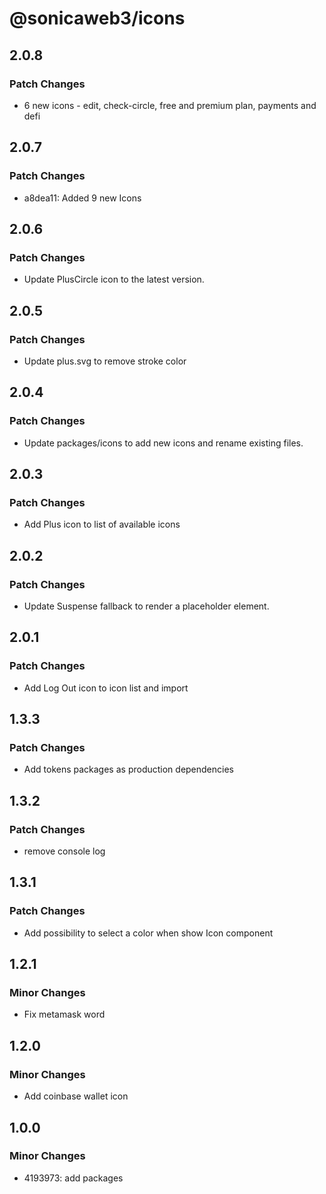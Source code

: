 # @sonicaweb3/icons

## 2.0.8

### Patch Changes

- 6 new icons - edit, check-circle, free and premium plan, payments and defi

## 2.0.7

### Patch Changes

- a8dea11: Added 9 new Icons

## 2.0.6

### Patch Changes

- Update PlusCircle icon to the latest version.

## 2.0.5

### Patch Changes

- Update plus.svg to remove stroke color

## 2.0.4

### Patch Changes

- Update packages/icons to add new icons and rename existing files.

## 2.0.3

### Patch Changes

- Add Plus icon to list of available icons

## 2.0.2

### Patch Changes

- Update Suspense fallback to render a placeholder element.

## 2.0.1

### Patch Changes

- Add Log Out icon to icon list and import

## 1.3.3

### Patch Changes

- Add tokens packages as production dependencies

## 1.3.2

### Patch Changes

- remove console log

## 1.3.1

### Patch Changes

- Add possibility to select a color when show Icon component

## 1.2.1

### Minor Changes

- Fix metamask word

## 1.2.0

### Minor Changes

- Add coinbase wallet icon

## 1.0.0

### Minor Changes

- 4193973: add packages
